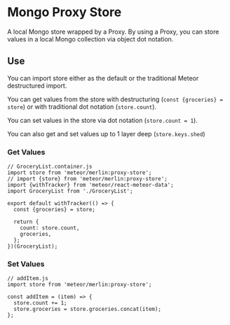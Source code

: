 # Mongo Proxy Store

A local Mongo store wrapped by a Proxy. By using a Proxy, you can store values in a local Mongo collection via object dot notation.

## Use

You can import store either as the default or the traditional Meteor destructured import.

You can get values from the store with destructuring (`const {groceries} = store`) or with traditional dot notation (`store.count`).

You can set values in the store via dot notation (`store.count = 1`).

You can also get and set values up to 1 layer deep (`store.keys.shed`)

### Get Values

```
// GroceryList.container.js
import store from 'meteor/merlin:proxy-store';
// import {store} from 'meteor/merlin:proxy-store';
import {withTracker} from 'meteor/react-meteor-data';
import GroceryList from './GroceryList';

export default withTracker(() => {
  const {groceries} = store;

  return {
    count: store.count,
    groceries,
  };
})(GroceryList);
```

### Set Values

```
// addItem.js
import store from 'meteor/merlin:proxy-store';

const addItem = (item) => {
  store.count += 1;
  store.groceries = store.groceries.concat(item);
};
```
